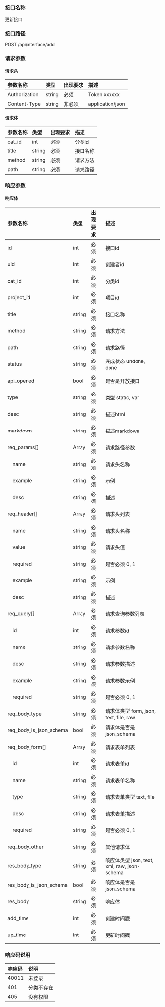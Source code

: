 ### 接口名称
更新接口

### 接口路径
POST /api/interface/add

### 请求参数

#### 请求头

参数名称      | 类型   | 出现要求 | 描述
:-------------|:-------|:-------|:----------------
Authorization | string | 必须     | Token xxxxxx
Content-Type  | string | 非必须   | application/json

#### 请求体

参数名称   | 类型   | 出现要求 | 描述
:----------|:-------|:-------|:----
cat_id     | int    | 必须     | 分类id
title      | string | 必须     | 接口名称
method     | string | 必须     | 请求方法
path       | string | 必须     | 请求路径

### 响应参数

#### 响应体

参数名称                | 类型   | 出现要求 | 描述
:-----------------------|:-------|:-------|:---------------------------------------
id                      | int    | 必须     | 接口id
uid                     | int    | 必须     | 创建者id
cat_id                  | int    | 必须     | 分类id
project_id              | int    | 必须     | 项目id
title                   | string | 必须     | 接口名称
method                  | string | 必须     | 请求方法
path                    | string | 必须     | 请求路径
status                  | string | 必须     | 完成状态 undone, done
api_opened              | bool   | 必须     | 是否是开放接口
type                    | string | 必须     | 类型 static, var
desc                    | string | 必须     | 描述html
markdown                | string | 必须     | 描述markdown
req_params[]            | Array  | 必须     | 请求路径参数
&emsp;name              | string | 必须     | 请求头名称
&emsp;example           | string | 必须     | 示例
&emsp;desc              | string | 必须     | 描述
req_header[]            | Array  | 必须     | 请求头列表
&emsp;name              | string | 必须     | 请求头名称
&emsp;value             | string | 必须     | 请求头值
&emsp;required          | string | 必须     | 是否必须 0, 1
&emsp;example           | string | 必须     | 示例
&emsp;desc              | string | 必须     | 描述
req_query[]             | Array  | 必须     | 请求查询参数列表
&emsp;id                | int    | 必须     | 请求参数id
&emsp;name              | string | 必须     | 请求参数名称
&emsp;desc              | string | 必须     | 请求参数描述
&emsp;example           | string | 必须     | 请求参数示例
&emsp;required          | string | 必须     | 是否必须 0, 1
req_body_type           | string | 必须     | 请求体类型 form, json, text, file, raw
req_body_is_json_schema | bool   | 必须     | 请求体是否是json_schema
req_body_form[]         | Array  | 必须     | 请求表单列表
&emsp;id                | int    | 必须     | 请求表单id
&emsp;name              | string | 必须     | 请求表单名称
&emsp;type              | string | 必须     | 请求表单类型 text, file
&emsp;desc              | string | 必须     | 请求表单描述
&emsp;required          | string | 必须     | 是否必须 0, 1
req_body_other          | string | 必须     | 其他请求体
res_body_type           | string | 必须     | 响应体类型 json, text, xml, raw, json-schema
res_body_is_json_schema | bool   | 必须     | 响应体是否是json_schema
res_body                | string | 必须     | 响应体
add_time                | int    | 必须     | 创建时间戳
up_time                 | int    | 必须     | 更新时间戳

### 响应码说明

响应码 | 说明
:------|:-----
40011  | 未登录
401    | 分类不存在
405    | 没有权限